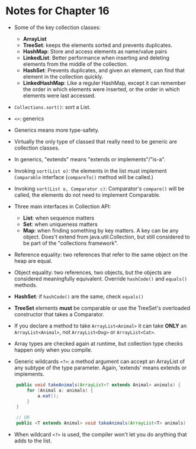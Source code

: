 # Notes for Chapter 16 

* Some of the key collection classes:
    * **ArrayList** 
    * **TreeSet**: keeps the elements sorted and prevents duplicates.
    * **HashMap**: Store and access elements as name/value pairs
    * **LinkedList**: Better performance when inserting and deleting elements from the middle of the collection.
    * **HashSet**: Prevents duplicates, and given an element, can find that element in the collection quickly.
    * **LinkedHashMap**: Like a reguler HashMap, except it can remember the order in which elements were inserted, or the order in which elements were last accessed.

* `Collections.sort()`: sort a List.

* `<>`: generics

* Generics means more type-safety.

* Virtually the only type of classed that really need to be generic are collection classes.

* In generics, "extends" means "extends or implements"/"is-a".

* Invoking `sort(List o)`: the elements in the list must implement `Comparable` interface (`compareTo()` method will be called.)

* Invoking `sort(List o, Comparator c)`: Comparator's `compare()` will be called, the elements do not need to implement Comparable.

* Three main interfaces in Collection API:
    * **List**: when sequence matters
    * **Set**: when uniqueness matters
    * **Map**: when finding something by key matters. A key can be any object. Does't extend from java.util.Collection, but still considered to be part of the "collections framework".

* Reference equality: two references that refer to the same object on the heap are equal.

* Object equality: two references, two objects, but the objects are considered meaningfully equivalent. Override `hashCode()` and `equals()` methods.

* **HashSet**: if `hashCode()` are the same, check `equals()`

* **TreeSet** elements **must** be comparable or use the TreeSet's overloaded constructor that takes a Comparator.

* If you declare a method to take `ArrayList<Animal>` it can take **ONLY** an `ArrayList<Animal>`, not `ArrayList<Dog>` or `ArrayList<Cat>`.

* Array types are checked again at runtime, but collection type checks happen only when you compile.

* Generic wildcards `<?>`: a method argument can accept an ArrayList of any subtype of the type parameter. Again, 'extends' means extends or implements.
```java
    public void takeAnimals(ArrayList<? extends Animal> animals) {
        for (Animal a: animals) {
            a.eat();
        }
    }

    // OR
    public <T extends Animal> void takeAnimals(ArrayList<T> animals)
```

* When wildcard `<?>` is used, the compiler won't let you do anything that adds to the list.

